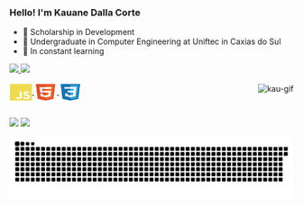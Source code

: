### Hello! I'm Kauane Dalla Corte

- 🔭 Scholarship in Development
- 🌱 Undergraduate in Computer Engineering at Uniftec in Caxias do Sul
- 📔 In constant learning

 <div>
  <a href="https://github.com/kaudc">
  <img height="170em" src="https://github-readme-stats.vercel.app/api?username=kaudc&show_icons=true&theme=monokai&include_all_commits=true&count_private=true"/>
  <img height="170em" src="https://github-readme-stats.vercel.app/api/top-langs/?username=kaudc&layout=compact&langs_count=7&theme=monokai"/>
</div>
  
<div style="display: inline_block"><br>
  <img align="center" alt="kau-Js" height="30" width="40" src="https://raw.githubusercontent.com/devicons/devicon/master/icons/javascript/javascript-plain.svg">
  <img align="center" alt="kau-HTML" height="30" width="40" src="https://raw.githubusercontent.com/devicons/devicon/master/icons/html5/html5-original.svg">
  <img align="center" alt="kau-CSS" height="30" width="40" src="https://raw.githubusercontent.com/devicons/devicon/master/icons/css3/css3-original.svg">
  <img align="right" alt="kau-gif" src="https://media.discordapp.net/attachments/761773953915158562/875226654027440158/ezgif.com-gif-maker.gif?width=200&height=200">
</div>
  
   ##
  
<div> 
  <a href="https://instagram.com/kaudc" target="_blank"><img src="https://img.shields.io/badge/-Instagram-%23E4405F?style=for-the-badge&logo=instagram&logoColor=white" target="_blank"></a>
  <a href="https://www.linkedin.com/in/kauanedallacorte" target="_blank"><img src="https://img.shields.io/badge/-LinkedIn-%230077B5?style=for-the-badge&logo=linkedin&logoColor=white" target="_blank"></a> 
  
  ![Snake animation](https://github.com/kaudc/kaudc/blob/output/github-contribution-grid-snake.svg)
  
</div>
  
 
